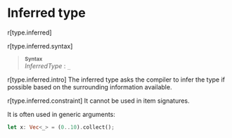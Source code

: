 # Inferred type

r[type.inferred]

r[type.inferred.syntax]
> **<sup>Syntax</sup>**\
> _InferredType_ : `_`

r[type.inferred.intro]
The inferred type asks the compiler to infer the type if possible based on the
surrounding information available.

r[type.inferred.constraint]
It cannot be used in item signatures.

It is often used in generic arguments:

```rust
let x: Vec<_> = (0..10).collect();
```

<!--
  What else should be said here?
  The only documentation I am aware of is https://rustc-dev-guide.rust-lang.org/type-inference.html
  There should be a broader discussion of type inference somewhere.
-->
